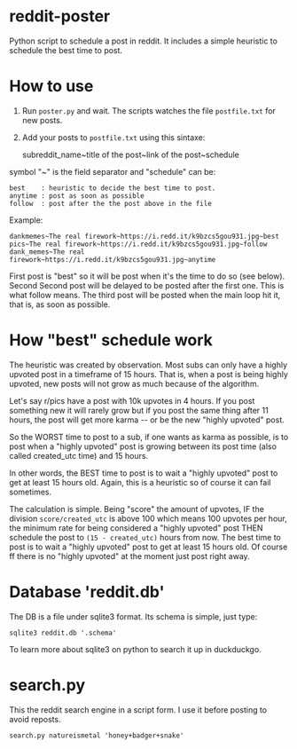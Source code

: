 # reddit-poster
Python script to schedule a post in reddit. It includes a simple heuristic to schedule the best time to post.

# How to use

1) Run `poster.py` and wait. The scripts watches the file `postfile.txt` for new posts.
2) Add your posts to `postfile.txt` using this sintaxe:

    subreddit_name~title of the post~link of the post~schedule

symbol "\~" is the field separator and "schedule" can be:

    best    : heuristic to decide the best time to post.
    anytime : post as soon as possible
    follow  : post after the the post above in the file

Example:

    dankmemes~The real firework~https://i.redd.it/k9bzcs5gou931.jpg~best
    pics~The real firework~https://i.redd.it/k9bzcs5gou931.jpg~follow
    dank_memes~The real firework~https://i.redd.it/k9bzcs5gou931.jpg~anytime

First post is "best" so it will be post when it's the time to do so (see below). Second
Second post will be delayed to be posted after the first one. This is what follow means.
The third post will be posted when the main loop hit it, that is, as soon as possible.

# How "best" schedule work

The heuristic was created by observation. Most subs can only have a highly
upvoted post in a timeframe of 15 hours. That is, when a post is being
highly upvoted, new posts will not grow as much because of the algorithm.

Let's say r/pics have a post with 10k upvotes in 4 hours. If you post something
new it will rarely grow but if you post the same thing after 11 hours, the
post will get more karma -- or be the new "highly upvoted" post.

So the WORST time to post to a sub, if one wants as karma as possible, is
to post when a "highly upvoted" post is growing between its post time (also called created\_utc time)
and 15 hours.

In other words, the BEST time to post is to wait a "highly upvoted" post to get at least 15
hours old. Again, this is a heuristic so of course it can fail sometimes.

The calculation is simple. Being "score" the amount of upvotes, IF the division `score/created_utc`
is above 100 which means 100 upvotes per hour, the minimum rate for being considered a
"highly upvoted" post THEN schedule the post to `(15 - created_utc)` hours from now. The best
time to post is to wait a "highly upvoted" post to get at least 15 hours old. Of course ff there
is no "highly upvoted" at the moment just post right away.

# Database 'reddit.db'

The DB is a file under sqlite3 format. Its schema is simple, just type:

    sqlite3 reddit.db '.schema'

To learn more about sqlite3 on python to search it up in duckduckgo.

# search.py

This the reddit search engine in a script form. I use it before posting to avoid reposts.

    search.py natureismetal 'honey+badger+snake'
